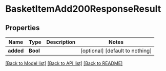# BasketItemAdd200ResponseResult


## Properties
Name | Type | Description | Notes
------------ | ------------- | ------------- | -------------
**added** | **Bool** |  | [optional] [default to nothing]


[[Back to Model list]](../README.md#models) [[Back to API list]](../README.md#api-endpoints) [[Back to README]](../README.md)


